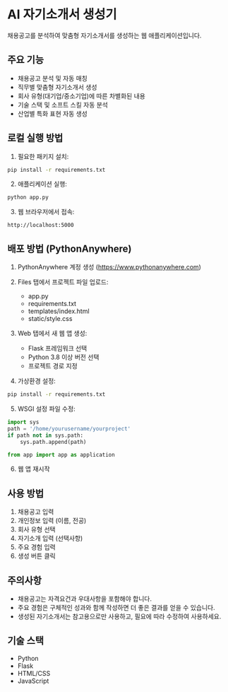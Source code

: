 # AI 자기소개서 생성기

채용공고를 분석하여 맞춤형 자기소개서를 생성하는 웹 애플리케이션입니다.

## 주요 기능

- 채용공고 분석 및 자동 매칭
- 직무별 맞춤형 자기소개서 생성
- 회사 유형(대기업/중소기업)에 따른 차별화된 내용
- 기술 스택 및 소프트 스킬 자동 분석
- 산업별 특화 표현 자동 생성

## 로컬 실행 방법

1. 필요한 패키지 설치:
```bash
pip install -r requirements.txt
```

2. 애플리케이션 실행:
```bash
python app.py
```

3. 웹 브라우저에서 접속:
```
http://localhost:5000
```

## 배포 방법 (PythonAnywhere)

1. PythonAnywhere 계정 생성 (https://www.pythonanywhere.com)

2. Files 탭에서 프로젝트 파일 업로드:
   - app.py
   - requirements.txt
   - templates/index.html
   - static/style.css

3. Web 탭에서 새 웹 앱 생성:
   - Flask 프레임워크 선택
   - Python 3.8 이상 버전 선택
   - 프로젝트 경로 지정

4. 가상환경 설정:
```bash
pip install -r requirements.txt
```

5. WSGI 설정 파일 수정:
```python
import sys
path = '/home/yourusername/yourproject'
if path not in sys.path:
    sys.path.append(path)

from app import app as application
```

6. 웹 앱 재시작

## 사용 방법

1. 채용공고 입력
2. 개인정보 입력 (이름, 전공)
3. 회사 유형 선택
4. 자기소개 입력 (선택사항)
5. 주요 경험 입력
6. 생성 버튼 클릭

## 주의사항

- 채용공고는 자격요건과 우대사항을 포함해야 합니다.
- 주요 경험은 구체적인 성과와 함께 작성하면 더 좋은 결과를 얻을 수 있습니다.
- 생성된 자기소개서는 참고용으로만 사용하고, 필요에 따라 수정하여 사용하세요.

## 기술 스택

- Python
- Flask
- HTML/CSS
- JavaScript 
